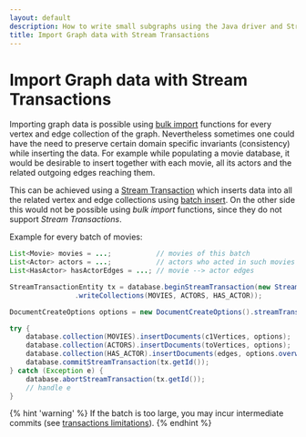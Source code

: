 ```yaml
---
layout: default
description: How to write small subgraphs using the Java driver and Stream Transactions
title: Import Graph data with Stream Transactions
---
```

# Import Graph data with Stream Transactions

Importing graph data is possible using
[bulk import](http://arangodb.github.io/arangodb-java-driver/latest/com/arangodb/ArangoCollection.html#importDocuments-java.util.Collection-com.arangodb.model.DocumentImportOptions-)
functions for every
vertex and edge collection of the graph. Nevertheless sometimes one could have
the need to preserve certain domain specific invariants (consistency) while
inserting the data. For example while populating a movie database, it would be
desirable to insert together with each movie, all its actors and the related
outgoing edges reaching them.

This can be achieved using a
[Stream Transaction](http://arangodb.github.io/arangodb-java-driver/latest/com/arangodb/ArangoDatabase.html#beginStreamTransaction-com.arangodb.model.StreamTransactionOptions-)
which inserts data into all the related vertex and edge collections using
[batch insert](http://arangodb.github.io/arangodb-java-driver/latest/com/arangodb/ArangoCollection.html#insertDocuments-java.util.Collection-com.arangodb.model.DocumentCreateOptions-).
On the other side this would not be possible using _bulk import_ functions,
since they do not support _Stream Transactions_.

Example for every batch of movies:

```java
List<Movie> movies = ...;           // movies of this batch
List<Actor> actors = ...;           // actors who acted in such movies 
List<HasActor> hasActorEdges = ...; // movie --> actor edges

StreamTransactionEntity tx = database.beginStreamTransaction(new StreamTransactionOptions()
                .writeCollections(MOVIES, ACTORS, HAS_ACTOR));

DocumentCreateOptions options = new DocumentCreateOptions().streamTransactionId(tx.getId());

try {
    database.collection(MOVIES).insertDocuments(c1Vertices, options);
    database.collection(ACTORS).insertDocuments(toVertices, options);
    database.collection(HAS_ACTOR).insertDocuments(edges, options.overwrite(true));
    database.commitStreamTransaction(tx.getId());
} catch (Exception e) {
    database.abortStreamTransaction(tx.getId());
    // handle e
}
```

{% hint 'warning' %}
If the batch is too large, you may incur intermediate commits (see
[transactions limitations](../transactions-limitations.html#rocksdb-storage-engine)).
{% endhint %}
